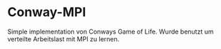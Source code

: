 # Conway-MPI
Simple implementation von Conways Game of Life.
Wurde benutzt um verteilte Arbeitslast mit MPI zu lernen.
